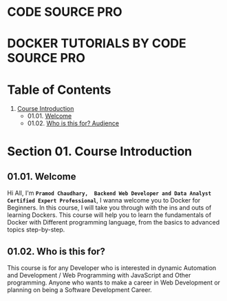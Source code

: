 # CODE SOURCE PRO

# DOCKER TUTORIALS BY CODE SOURCE PRO

Table of Contents
====================
1. [Course Introduction](#section-01-course-introduction)
    - 01.01. [Welcome](#0101-welcome)
    - 01.02. [Who is this for? Audience](#0102-who-is-this-for-audience)


Section 01. Course Introduction
=====================

01.01. Welcome
---------------------

Hi All, I'm **`Pramod Chaudhary,  Backend Web Developer and Data Analyst Certified Expert Professional`**, I wanna welcome you to Docker for Beginners. In this course, I will take you through with the ins and outs of learning Dockers. This course will help you to learn the fundamentals of Docker with Different programming language, from the basics to advanced topics step-by-step.

01.02. Who is this for?
---------------------

This course is for any Developer who is interested in dynamic Automation and Development / Web Programming with JavaScript and Other programming. Anyone who wants to make a career in Web Development or planning on being a Software Development Career.
